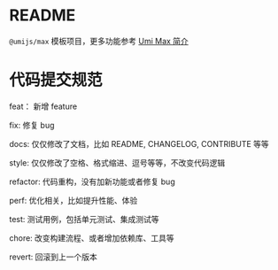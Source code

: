 # README

`@umijs/max` 模板项目，更多功能参考 [Umi Max 简介](https://next.umijs.org/zh-CN/docs/max/introduce)

# 代码提交规范

feat： 新增 feature

fix: 修复 bug

docs: 仅仅修改了文档，比如 README, CHANGELOG, CONTRIBUTE 等等

style: 仅仅修改了空格、格式缩进、逗号等等，不改变代码逻辑

refactor: 代码重构，没有加新功能或者修复 bug

perf: 优化相关，比如提升性能、体验

test: 测试用例，包括单元测试、集成测试等

chore: 改变构建流程、或者增加依赖库、工具等

revert: 回滚到上一个版本
